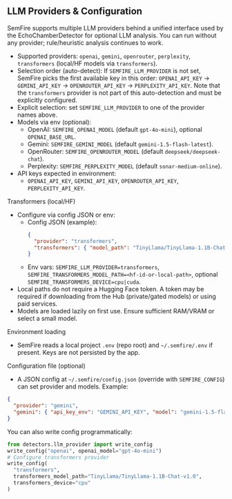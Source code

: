 ## LLM Providers & Configuration

SemFire supports multiple LLM providers behind a unified interface used by the EchoChamberDetector for optional LLM analysis. You can run without any provider; rule/heuristic analysis continues to work.

 - Supported providers: `openai`, `gemini`, `openrouter`, `perplexity`, `transformers` (local/HF models via `transformers`).
- Selection order (auto-detect): If `SEMFIRE_LLM_PROVIDER` is not set, SemFire picks the first available key in this order: `OPENAI_API_KEY` → `GEMINI_API_KEY` → `OPENROUTER_API_KEY` → `PERPLEXITY_API_KEY`. Note that the `transformers` provider is not part of this auto-detection and must be explicitly configured.
- Explicit selection: set `SEMFIRE_LLM_PROVIDER` to one of the provider names above.
- Models via env (optional):
  - OpenAI: `SEMFIRE_OPENAI_MODEL` (default `gpt-4o-mini`), optional `OPENAI_BASE_URL`.
  - Gemini: `SEMFIRE_GEMINI_MODEL` (default `gemini-1.5-flash-latest`).
  - OpenRouter: `SEMFIRE_OPENROUTER_MODEL` (default `deepseek/deepseek-chat`).
  - Perplexity: `SEMFIRE_PERPLEXITY_MODEL` (default `sonar-medium-online`).
- API keys expected in environment:
  - `OPENAI_API_KEY`, `GEMINI_API_KEY`, `OPENROUTER_API_KEY`, `PERPLEXITY_API_KEY`.

Transformers (local/HF)
- Configure via config JSON or env:
  - Config JSON (example):
    ```json
    {
      "provider": "transformers",
      "transformers": { "model_path": "TinyLlama/TinyLlama-1.1B-Chat-v1.0", "device": "cpu" }
    }
    ```
  - Env vars: `SEMFIRE_LLM_PROVIDER=transformers`, `SEMFIRE_TRANSFORMERS_MODEL_PATH=<hf-id-or-local-path>`, optional `SEMFIRE_TRANSFORMERS_DEVICE=cpu|cuda`.
- Local paths do not require a Hugging Face token. A token may be required if downloading from the Hub (private/gated models) or using paid services.
- Models are loaded lazily on first use. Ensure sufficient RAM/VRAM or select a small model.

Environment loading
- SemFire reads a local project `.env` (repo root) and `~/.semfire/.env` if present. Keys are not persisted by the app.

Configuration file (optional)
- A JSON config at `~/.semfire/config.json` (override with `SEMFIRE_CONFIG`) can set provider and models. Example:

```json
{
  "provider": "gemini",
  "gemini": { "api_key_env": "GEMINI_API_KEY", "model": "gemini-1.5-flash-latest" }
}
```

You can also write config programmatically:

```python
from detectors.llm_provider import write_config
write_config("openai", openai_model="gpt-4o-mini")
# Configure transformers provider
write_config(
  "transformers",
  transformers_model_path="TinyLlama/TinyLlama-1.1B-Chat-v1.0",
  transformers_device="cpu"
)
```
